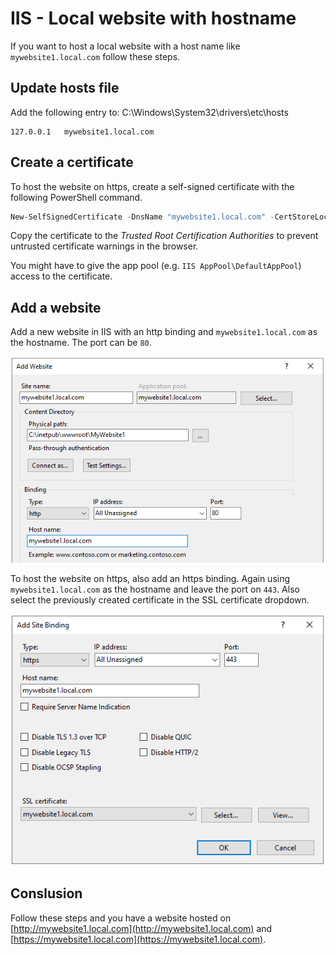 # IIS - Local website with hostname

If you want to host a local website with a host name like `mywebsite1.local.com` follow these steps.

## Update hosts file

Add the following entry to: C:\Windows\System32\drivers\etc\hosts
```
127.0.0.1	mywebsite1.local.com
```

## Create a certificate

To host the website on https, create a self-signed certificate with the following PowerShell command.

```powershell
New-SelfSignedCertificate -DnsName "mywebsite1.local.com" -CertStoreLocation "cert:\LocalMachine\My"
```

Copy the certificate to the _Trusted Root Certification Authorities_ to prevent untrusted certificate warnings in the browser.

You might have to give the app pool (e.g. `IIS AppPool\DefaultAppPool`) access to the certificate.

## Add a website

Add a new website in IIS with an http binding and `mywebsite1.local.com` as the hostname. The port can be `80`.

![Add website](iis-local-website-with-hostname-add-website.png)

To host the website on https, also add an https binding. Again using `mywebsite1.local.com` as the hostname and leave the port on `443`. Also select the previously created certificate in the SSL certificate dropdown.

![Add HTTPS binding](iis-local-website-with-hostname-add-https-binding.png)

## Conslusion

Follow these steps and you have a website hosted on [http://mywebsite1.local.com](http://mywebsite1.local.com) and [https://mywebsite1.local.com](https://mywebsite1.local.com).